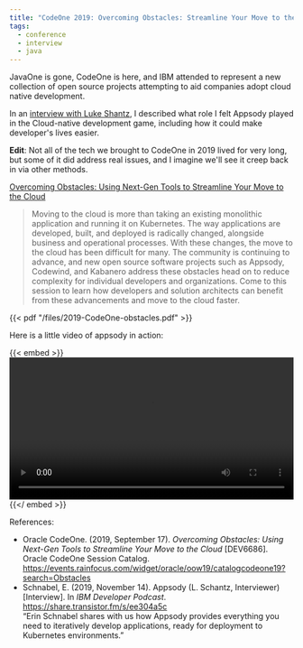 ```yaml
---
title: "CodeOne 2019: Overcoming Obstacles: Streamline Your Move to the Cloud"
tags:
  - conference
  - interview
  - java
---
```

JavaOne is gone, CodeOne is here, and IBM attended to represent a new collection of open source projects attempting to aid companies adopt cloud native development.

In an [interview with Luke Shantz](https://share.transistor.fm/s/ee304a5c), I described what role I felt Appsody played in the Cloud-native development game, including how it could make developer's lives easier.

**Edit**: Not all of the tech we brought to CodeOne in 2019 lived for very long, but some of it did address real issues, and I imagine we'll see it creep back in via other methods. 

<!--more-->

[Overcoming Obstacles: Using Next-Gen Tools to Streamline Your Move to the Cloud](https://events.rainfocus.com/widget/oracle/oow19/catalogcodeone19?search=Obstacles)

> Moving to the cloud is more than taking an existing monolithic application and running it on Kubernetes. The way applications are developed, built, and deployed is radically changed, alongside business and operational processes. With these changes, the move to the cloud has been difficult for many. The community is continuing to advance, and new open source software projects such as Appsody, Codewind, and Kabanero address these obstacles head on to reduce complexity for individual developers and organizations. Come to this session to learn how developers and solution architects can benefit from these advancements and move to the cloud faster.

{{< pdf "/files/2019-CodeOne-obstacles.pdf" >}}

Here is a little video of appsody in action: 

{{< embed >}}
<video controls="controls" width="100%" 
       name="Video Name" src="/files/2019-codeone-appsody-cli.mov"></video>
{{</ embed >}}

References:

* Oracle CodeOne. (2019, September 17). _Overcoming Obstacles: Using Next-Gen Tools to Streamline Your Move to the Cloud_ [DEV6686]. Oracle CodeOne Session Catalog. https://events.rainfocus.com/widget/oracle/oow19/catalogcodeone19?search=Obstacles
* Schnabel, E. (2019, November 14). Appsody (L. Schantz, Interviewer) [Interview]. In _IBM Developer Podcast_. https://share.transistor.fm/s/ee304a5c  
    “Erin Schnabel shares with us how Appsody provides everything you need to iteratively develop applications, ready for deployment to Kubernetes environments.”
